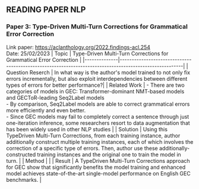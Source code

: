 ## READING PAPER NLP
### Paper 3: Type-Driven Multi-Turn Corrections for Grammatical Error Correction
Link paper: https://aclanthology.org/2022.findings-acl.254 \
Date: 25/02/2023
| Topic        |          Type-Driven Multi-Turn Corrections for Grammatical Error Correction          |
|--------------|--------------------------------------------------------------------------------------------------------|
| Question Reserch   | In what way is the author's model trained to not only fix errors incrementally, but also exploit interdependencies between different types of errors for better performance?|
| Related Work |  - There are two categories of models in GEC: Transformer-dominant NMT-based models and GECToR-leading Seq2Label models <br /> - By comparison, Seq2Label models are able to correct grammatical errors more efficiently and even better. <br /> - Since GEC models may fail to completely correct a sentence through just one-iteration inference, some researchers resort to data augmentation that has been widely used in other NLP studies |
| Solution     | Using this TypeDriven Multi-Turn Corrections, from each training instance, author additionally construct multiple training instances, each of which involves the correction of a specific type of errors. Then, author use these additionally-constructed training instances and the original one to train the model in turn. |
| Method       | |
| Result       | A TypeDriven Multi-Turn Corrections approach for GEC show that significantly benefits the model training and  enhanced model achieves state-of-the-art single-model performance on English GEC benchmarks. |

